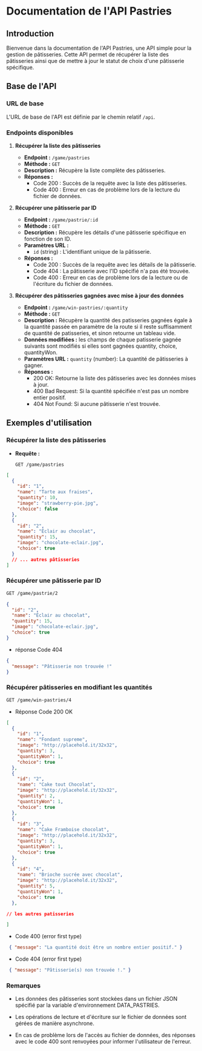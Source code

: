 # Documentation de l'API Pastries

## Introduction

Bienvenue dans la documentation de l'API Pastries, une API simple pour la gestion de pâtisseries. Cette API permet de récupérer la liste des pâtisseries ainsi que de mettre à jour le statut de choix d'une pâtisserie spécifique.

## Base de l'API

### URL de base

L'URL de base de l'API est définie par le chemin relatif `/api`.

### Endpoints disponibles

1. **Récupérer la liste des pâtisseries**

   - **Endpoint :** `/game/pastries`
   - **Méthode :** `GET`
   - **Description :** Récupère la liste complète des pâtisseries.
   - **Réponses :**
     - Code 200 : Succès de la requête avec la liste des pâtisseries.
     - Code 400 : Erreur en cas de problème lors de la lecture du fichier de données.

2. **Récupérer une pâtisserie par ID**

   - **Endpoint :** `/game/pastrie/:id`
   - **Méthode :** `GET`
   - **Description :** Récupère les détails d'une pâtisserie spécifique en fonction de son ID.
   - **Paramètres URL :**
     - `id` (string) : L'identifiant unique de la pâtisserie.
   - **Réponses :**
     - Code 200 : Succès de la requête avec les détails de la pâtisserie.
     - Code 404 : La pâtisserie avec l'ID spécifié n'a pas été trouvée.
     - Code 400 : Erreur en cas de problème lors de la lecture ou de l'écriture du fichier de données.

3. **Récupérer des pâtisseries gagnées avec mise à jour des données**
   - **Endpoint :** `/game/win-pastries/:quantity`
   - **Méthode :** `GET`
   - **Description :** Récupère la quantité des patisseries gagnées égale à la quantité passée en paramètre de la route si il reste suffisamment de quantité de patisseries, et sinon retourne un tableau vide.
   - **Données modifiées :** les champs de chaque patisserie gagnée suivants sont modifiés si elles sont gagnées quantity, choice, quantityWon. 
   - **Paramètres URL :** `quantity` (number): La quantité de pâtisseries à gagner.
   - **Réponses :**
     - 200 OK: Retourne la liste des pâtisseries avec les données mises à jour.
     - 400 Bad Request: Si la quantité spécifiée n'est pas un nombre entier positif.
     - 404 Not Found: Si aucune pâtisserie n'est trouvée.

## Exemples d'utilisation

### Récupérer la liste des pâtisseries

- **Requête :**
  ```http
  GET /game/pastries
  ```

```json
[
  {
    "id": "1",
    "name": "Tarte aux fraises",
    "quantity": 10,
    "image": "strawberry-pie.jpg",
    "choice": false
  },
  {
    "id": "2",
    "name": "Éclair au chocolat",
    "quantity": 15,
    "image": "chocolate-eclair.jpg",
    "choice": true
  }
  // ... autres pâtisseries
]
```

### Récupérer une pâtisserie par ID

```txt
GET /game/pastrie/2
```

```json
{
  "id": "2",
  "name": "Éclair au chocolat",
  "quantity": 15,
  "image": "chocolate-eclair.jpg",
  "choice": true
}
```

- réponse Code 404

```json
{
  "message": "Pâtisserie non trouvée !"
}
```

### Récupérer pâtisseries en modifiant les quantités

```txt
GET /game/win-pastries/4
```

- Réponse Code 200 OK

```json
[
  {
    "id": "1",
    "name": "Fondant supreme",
    "image": "http://placehold.it/32x32",
    "quantity": 3,
    "quantityWon": 1,
    "choice": true
  },
  {
    "id": "2",
    "name": "Cake tout Chocolat",
    "image": "http://placehold.it/32x32",
    "quantity": 2,
    "quantityWon": 1,
    "choice": true
  },
  {
    "id": "3",
    "name": "Cake Framboise chocolat",
    "image": "http://placehold.it/32x32",
    "quantity": 3,
    "quantityWon": 1,
    "choice": true
  },
  {
    "id": "4",
    "name": "Brioche sucrée avec chocolat",
    "image": "http://placehold.it/32x32",
    "quantity": 5,
    "quantityWon": 1,
    "choice": true
  },

// les autres patisseries

]

```

- Code 400 (error first type)

```json
 { "message": "La quantité doit être un nombre entier positif." }
```

- Code 404 (error first type)

```json
 { "message": "Pâtisserie(s) non trouvée !." }
```

### Remarques

- Les données des pâtisseries sont stockées dans un fichier JSON spécifié par la variable d'environnement DATA_PASTRIES.

- Les opérations de lecture et d'écriture sur le fichier de données sont gérées de manière asynchrone.

- En cas de problème lors de l'accès au fichier de données, des réponses avec le code 400 sont renvoyées pour informer l'utilisateur de l'erreur.
